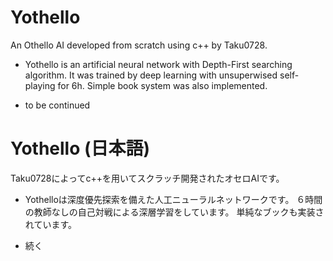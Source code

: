 # Yothello
An Othello AI developed from scratch using c++ by Taku0728.

- Yothello is an artificial neural network with Depth-First searching algorithm.
It was trained by deep learning with unsuperwised self-playing for 6h.
Simple book system was also implemented.

- to be continued

# Yothello (日本語)
Taku0728によってc++を用いてスクラッチ開発されたオセロAIです。

- Yothelloは深度優先探索を備えた人工ニューラルネットワークです。
６時間の教師なしの自己対戦による深層学習をしています。
単純なブックも実装されています。

- 続く
